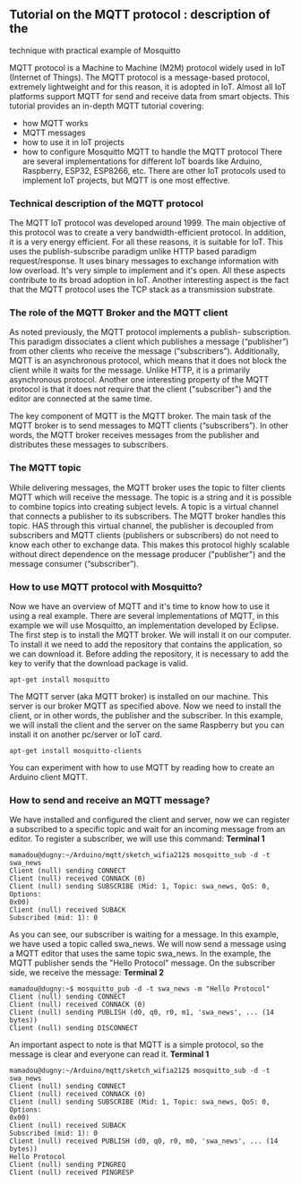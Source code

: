 ## Tutorial on the MQTT protocol : description of the
technique with practical example of Mosquitto

MQTT protocol is a Machine to Machine (M2M) protocol widely used in IoT
(Internet of Things).
The MQTT protocol is a message-based protocol, extremely lightweight and for this reason,
it is adopted in IoT. Almost all IoT platforms support MQTT for
send and receive data from smart objects.
This tutorial provides an in-depth MQTT tutorial covering:
- how MQTT works
- MQTT messages
- how to use it in IoT projects
- how to configure Mosquitto MQTT to handle the MQTT protocol
There are several implementations for different IoT boards like Arduino, Raspberry, ESP32,
ESP8266, etc.
There are other IoT protocols used to implement IoT projects, but MQTT is one
most effective.

### Technical description of the MQTT protocol
The MQTT IoT protocol was developed around 1999. The main objective of this protocol was to
create a very bandwidth-efficient protocol. In addition, it is a very
energy efficient. For all these reasons, it is suitable for IoT.
This uses the publish-subscribe paradigm unlike HTTP based paradigm
request/response. It uses binary messages to exchange information with low
overload. It's very simple to implement and it's open. All these aspects contribute to its broad
adoption in IoT. Another interesting aspect is the fact that the MQTT protocol uses the TCP stack
as a transmission substrate.

### The role of the MQTT Broker and the MQTT client
As noted previously, the MQTT protocol implements a publish-
subscription. This paradigm dissociates a client which publishes a message (“publisher”) from other clients
who receive the message (“subscribers”). Additionally, MQTT is an asynchronous protocol, which means
that it does not block the client while it waits for the message.
Unlike HTTP, it is a primarily asynchronous protocol. Another one
interesting property of the MQTT protocol is that it does not require that the client ("subscriber") and
the editor are connected at the same time.

The key component of MQTT is the MQTT broker. The main task of the MQTT broker is to
send messages to MQTT clients (“subscribers”). In other words, the MQTT broker receives
messages from the publisher and distributes these messages to subscribers.

### The MQTT topic
While delivering messages, the MQTT broker uses the topic to filter clients
MQTT which will receive the message. The topic is a string and it is possible to combine topics into
creating subject levels.
A topic is a virtual channel that connects a publisher to its subscribers. The MQTT broker handles this topic. HAS
through this virtual channel, the publisher is decoupled from subscribers and MQTT clients (publishers or
subscribers) do not need to know each other to exchange data. This makes this protocol
highly scalable without direct dependence on the message producer ("publisher") and the
message consumer (“subscriber”).
### How to use MQTT protocol with Mosquitto?
Now we have an overview of MQTT and it's time to know how to use it using a
real example. There are several implementations of MQTT, in this example we will use
Mosquitto, an implementation developed by Eclipse. The first step is to install the
MQTT broker. We will install it on our computer. To install it we need to add the
repository that contains the application, so we can download it. Before adding the
repository, it is necessary to add the key to verify that the download package is
valid.
```
apt-get install mosquitto
```
The MQTT server (aka MQTT broker) is installed on our machine. This server is our broker
MQTT as specified above. Now we need to install the client, or in other words,
the publisher and the subscriber. In this example, we will install the client and the server on the same
Raspberry but you can install it on another pc/server or IoT card.
```
apt-get install mosquitto-clients
```
You can experiment with how to use MQTT by reading how to create an Arduino client
MQTT.

### How to send and receive an MQTT message?
We have installed and configured the client and server, now we can register a
subscribed to a specific topic and wait for an incoming message from an editor. To register a subscriber,
we will use this command: **Terminal 1**

```
mamadou@dugny:~/Arduino/mqtt/sketch_wifia212$ mosquitto_sub -d -t swa_news
Client (null) sending CONNECT
Client (null) received CONNACK (0)
Client (null) sending SUBSCRIBE (Mid: 1, Topic: swa_news, QoS: 0, Options:
0x00)
Client (null) received SUBACK
Subscribed (mid: 1): 0
```
As you can see, our subscriber is waiting for a message. In this example, we have
used a topic called swa_news. We will now send a message using a
MQTT editor that uses the same topic swa_news.
In the example, the MQTT publisher sends the "Hello Protocol" message. On the subscriber side, we
receive the message: **Terminal 2**


```
mamadou@dugny:~$ mosquitto_pub -d -t swa_news -m "Hello Protocol"
Client (null) sending CONNECT
Client (null) received CONNACK (0)
Client (null) sending PUBLISH (d0, q0, r0, m1, 'swa_news', ... (14 bytes))
Client (null) sending DISCONNECT
```
An important aspect to note is that MQTT is a simple protocol, so the message is clear and
everyone can read it. **Terminal 1**

```
mamadou@dugny:~/Arduino/mqtt/sketch_wifia212$ mosquitto_sub -d -t swa_news
Client (null) sending CONNECT
Client (null) received CONNACK (0)
Client (null) sending SUBSCRIBE (Mid: 1, Topic: swa_news, QoS: 0, Options:
0x00)
Client (null) received SUBACK
Subscribed (mid: 1): 0
Client (null) received PUBLISH (d0, q0, r0, m0, 'swa_news', ... (14 bytes))
Hello Protocol
Client (null) sending PINGREQ
Client (null) received PINGRESP
```
